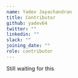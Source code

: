 ```yaml
---
name: Yadev Jayachandran
title: Contributor
github: yadev64
twitter: ""
linkedin: ""
slack: ""
joining_date: ""
role: contributor
---
```


Still waiting for this
